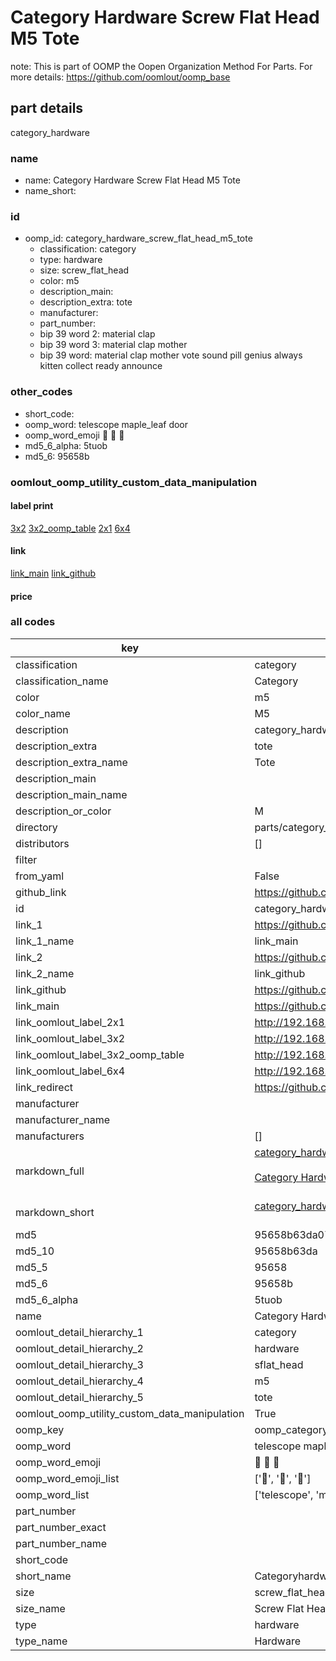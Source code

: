 # Category Hardware Screw Flat Head M5 Tote  

note: This is part of OOMP the Oopen Organization Method For Parts. For more details: https://github.com/oomlout/oomp_base

##  part details
  



category_hardware



### name
* name: Category Hardware Screw Flat Head M5 Tote
* name_short: 
### id
* oomp_id: category_hardware_screw_flat_head_m5_tote
  * classification: category
  * type: hardware
  * size: screw_flat_head
  * color: m5
  * description_main: 
  * description_extra: tote
  * manufacturer: 
  * part_number: 
  * bip 39 word 2: material clap
  * bip 39 word 3: material clap mother
  * bip 39 word: material clap mother vote sound pill genius always kitten collect ready announce

### other_codes
* short_code: 
* oomp_word: telescope maple_leaf door
* oomp_word_emoji :telescope: :maple_leaf: :door:
* md5_6_alpha: 5tuob
* md5_6: 95658b






### oomlout_oomp_utility_custom_data_manipulation
#### label print
[3x2](http://192.168.1.245:1112/?label=oomp%205tuob)
[3x2_oomp_table](http://192.168.1.108:1112/?label=oomp%205tuob)
[2x1](http://192.168.1.242:1112/?label=oomp%205tuob)
[6x4](http://192.168.1.55:1112/?label=oomp%205tuob)    

#### link

[link_main](https://github.com/oomlout/oomlout_oomp_version_1_messy/tree/main/parts/category_hardware_screw_flat_head_m5_tote) [link_github](https://github.com/oomlout/oomlout_oomp_version_1_messy/tree/main/parts/category_hardware_screw_flat_head_m5_tote)                             

#### price







### all codes 
| key | value |  
| --- | --- |  
| classification | category |  
| classification_name | Category |  
| color | m5 |  
| color_name | M5 |  
| description | category_hardware |  
| description_extra | tote |  
| description_extra_name | Tote |  
| description_main |  |  
| description_main_name |  |  
| description_or_color | M  |  
| directory | parts/category_hardware_screw_flat_head_m5_tote |  
| distributors | [] |  
| filter |  |  
| from_yaml | False |  
| github_link | https://github.com/oomlout/oomlout_oomp_part_src/tree/main/parts/category_hardware_screw_flat_head_m5_tote |  
| id | category_hardware_screw_flat_head_m5_tote |  
| link_1 | https://github.com/oomlout/oomlout_oomp_version_1_messy/tree/main/parts/category_hardware_screw_flat_head_m5_tote |  
| link_1_name | link_main |  
| link_2 | https://github.com/oomlout/oomlout_oomp_version_1_messy/tree/main/parts/category_hardware_screw_flat_head_m5_tote |  
| link_2_name | link_github |  
| link_github | https://github.com/oomlout/oomlout_oomp_version_1_messy/tree/main/parts/category_hardware_screw_flat_head_m5_tote |  
| link_main | https://github.com/oomlout/oomlout_oomp_version_1_messy/tree/main/parts/category_hardware_screw_flat_head_m5_tote |  
| link_oomlout_label_2x1 | http://192.168.1.242:1112/?label=oomp%205tuob |  
| link_oomlout_label_3x2 | http://192.168.1.245:1112/?label=oomp%205tuob |  
| link_oomlout_label_3x2_oomp_table | http://192.168.1.108:1112/?label=oomp%205tuob |  
| link_oomlout_label_6x4 | http://192.168.1.55:1112/?label=oomp%205tuob |  
| link_redirect | https://github.com/oomlout/oomlout_oomp_version_1_messy/tree/main/parts/category_hardware_screw_flat_head_m5_tote |  
| manufacturer |  |  
| manufacturer_name |  |  
| manufacturers | [] |  
| markdown_full | [category_hardware_screw_flat_head_m5_tote](none)<br>[](none)<br>[Category Hardware Screw Flat Head M5 Tote](none)<br><br> |  
| markdown_short | [category_hardware_screw_flat_head_m5_tote](none)<br><br> |  
| md5 | 95658b63da078c1e9367ef5f204a7447 |  
| md5_10 | 95658b63da |  
| md5_5 | 95658 |  
| md5_6 | 95658b |  
| md5_6_alpha | 5tuob |  
| name | Category Hardware Screw Flat Head M5 Tote |  
| oomlout_detail_hierarchy_1 | category |  
| oomlout_detail_hierarchy_2 | hardware |  
| oomlout_detail_hierarchy_3 | sflat_head |  
| oomlout_detail_hierarchy_4 | m5 |  
| oomlout_detail_hierarchy_5 | tote |  
| oomlout_oomp_utility_custom_data_manipulation | True |  
| oomp_key | oomp_category_hardware_screw_flat_head_m5_tote |  
| oomp_word | telescope maple_leaf door |  
| oomp_word_emoji | :telescope: :maple_leaf: :door: |  
| oomp_word_emoji_list | [':telescope:', ':maple_leaf:', ':door:'] |  
| oomp_word_list | ['telescope', 'maple_leaf', 'door'] |  
| part_number |  |  
| part_number_exact |  |  
| part_number_name |  |  
| short_code |  |  
| short_name | Categoryhardware |  
| size | screw_flat_head |  
| size_name | Screw Flat Head |  
| type | hardware |  
| type_name | Hardware |  

